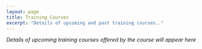 ```yaml
---
layout: page
title: Training Courses
excerpt: "Details of upcoming and past training courses.."
---
```


*Details of upcoming training courses offered by the course will appear here*
